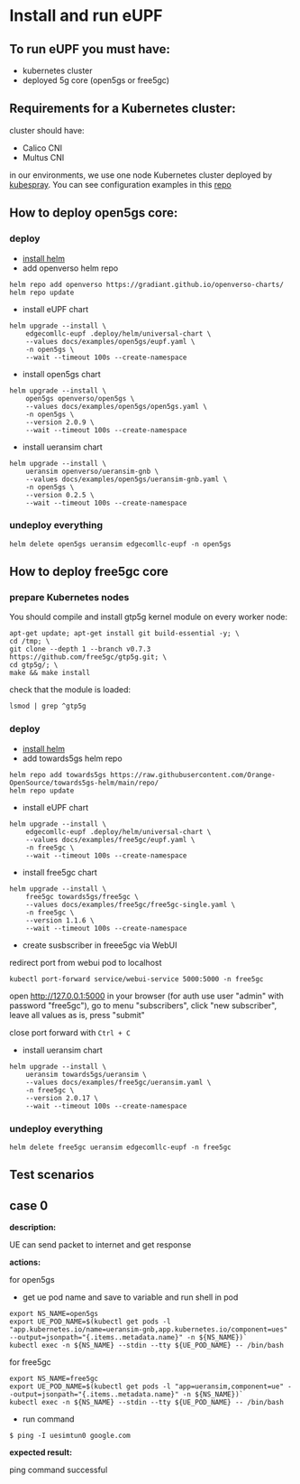 # Install and run eUPF

## To run eUPF you must have:

- kubernetes cluster
- deployed 5g core (open5gs or free5gc)

## Requirements for a Kubernetes cluster:

cluster should have:

- Calico CNI
- Multus CNI

in our environments, we use one node Kubernetes cluster deployed by [kubespray](https://github.com/kubernetes-sigs/kubespray). You can see configuration examples in this [repo](https://github.com/edgecomllc/ansible)

## How to deploy open5gs core:

### deploy

* [install helm](https://helm.sh/docs/intro/install/)
* add openverso helm repo

```
helm repo add openverso https://gradiant.github.io/openverso-charts/
helm repo update
```

* install eUPF chart

```
helm upgrade --install \
    edgecomllc-eupf .deploy/helm/universal-chart \
    --values docs/examples/open5gs/eupf.yaml \
    -n open5gs \
    --wait --timeout 100s --create-namespace
```

* install open5gs chart

```
helm upgrade --install \
    open5gs openverso/open5gs \
    --values docs/examples/open5gs/open5gs.yaml \
    -n open5gs \
    --version 2.0.9 \
    --wait --timeout 100s --create-namespace
```

* install ueransim chart

```
helm upgrade --install \
    ueransim openverso/ueransim-gnb \
    --values docs/examples/open5gs/ueransim-gnb.yaml \
    -n open5gs \
    --version 0.2.5 \
    --wait --timeout 100s --create-namespace
```

### undeploy everything

```
helm delete open5gs ueransim edgecomllc-eupf -n open5gs
```

## How to deploy free5gc core

### prepare Kubernetes nodes

You should compile and install gtp5g kernel module on every worker node:

```
apt-get update; apt-get install git build-essential -y; \
cd /tmp; \
git clone --depth 1 --branch v0.7.3 https://github.com/free5gc/gtp5g.git; \
cd gtp5g/; \
make && make install
```

check that the module is loaded:

`lsmod | grep ^gtp5g`

### deploy

* [install helm](https://helm.sh/docs/intro/install/)
* add towards5gs helm repo

```
helm repo add towards5gs https://raw.githubusercontent.com/Orange-OpenSource/towards5gs-helm/main/repo/
helm repo update
```

* install eUPF chart

```
helm upgrade --install \
    edgecomllc-eupf .deploy/helm/universal-chart \
    --values docs/examples/free5gc/eupf.yaml \
    -n free5gc \
    --wait --timeout 100s --create-namespace
```

* install free5gc chart

```
helm upgrade --install \
    free5gc towards5gs/free5gc \
    --values docs/examples/free5gc/free5gc-single.yaml \
    -n free5gc \
    --version 1.1.6 \
    --wait --timeout 100s --create-namespace
```

* create susbscriber in freee5gc via WebUI

redirect port from webui pod to localhost

```
kubectl port-forward service/webui-service 5000:5000 -n free5gc
```

open http://127.0.0.1:5000 in your browser (for auth use user "admin" with password "free5gc"), go to menu "subscribers", click "new subscriber", leave all values as is, press "submit"

close port forward with `Ctrl + C`

* install ueransim chart

```
helm upgrade --install \
    ueransim towards5gs/ueransim \
    --values docs/examples/free5gc/ueransim.yaml \
    -n free5gc \
    --version 2.0.17 \
    --wait --timeout 100s --create-namespace
```

### undeploy everything

```
helm delete free5gc ueransim edgecomllc-eupf -n free5gc
```

## Test scenarios

## case 0

<b>description:</b>

UE can send packet to internet and get response

<b>actions:</b>

for open5gs

* get ue pod name and save to variable and run shell in pod

```
export NS_NAME=open5gs
export UE_POD_NAME=$(kubectl get pods -l "app.kubernetes.io/name=ueransim-gnb,app.kubernetes.io/component=ues" --output=jsonpath="{.items..metadata.name}" -n ${NS_NAME})`
kubectl exec -n ${NS_NAME} --stdin --tty ${UE_POD_NAME} -- /bin/bash
```

for free5gc

```
export NS_NAME=free5gc
export UE_POD_NAME=$(kubectl get pods -l "app=ueransim,component=ue" --output=jsonpath="{.items..metadata.name}" -n ${NS_NAME})`
kubectl exec -n ${NS_NAME} --stdin --tty ${UE_POD_NAME} -- /bin/bash
```

* run command

`$ ping -I uesimtun0 google.com`


<b>expected result:</b>

ping command successful
